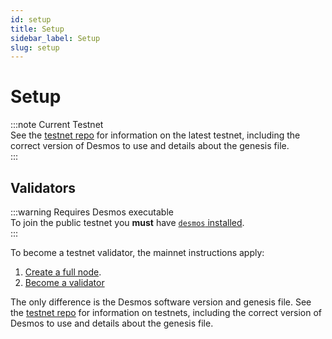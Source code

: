 ```yaml
---
id: setup
title: Setup
sidebar_label: Setup
slug: setup
---
```


# Setup

:::note Current Testnet  
See the [testnet repo](https://github.com/desmos-labs/morpheus) for information on the latest testnet, 
including the correct version of Desmos to use and details about the genesis file.  
:::

## Validators
:::warning Requires Desmos executable  
To join the public testnet you **must** have [`desmos` installed](../../03-fullnode/02-setup.md).  
:::

To become a testnet validator, the mainnet instructions apply:

1. [Create a full node](../../03-fullnode/02-setup.md).
2. [Become a validator](../../04-validators/02-setup.md)

The only difference is the Desmos software version and genesis file. See the [testnet repo](https://github.com/desmos-labs/morpheus) for information on testnets, including the correct version of Desmos to use and details about the genesis file.



